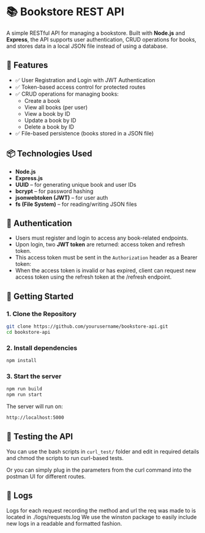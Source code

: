 # 📚 Bookstore REST API

A simple RESTful API for managing a bookstore. Built with **Node.js** and **Express**, the API supports user authentication, CRUD operations for books, and stores data in a local JSON file instead of using a database.

## 🔧 Features

- ✅ User Registration and Login with JWT Authentication
- ✅ Token-based access control for protected routes
- ✅ CRUD operations for managing books:
  - Create a book
  - View all books (per user)
  - View a book by ID
  - Update a book by ID
  - Delete a book by ID
- ✅ File-based persistence (books stored in a JSON file)

## 📦 Technologies Used

- **Node.js**
- **Express.js**
- **UUID** – for generating unique book and user IDs
- **bcrypt** – for password hashing
- **jsonwebtoken (JWT)** – for user auth
- **fs (File System)** – for reading/writing JSON files

## 🔐 Authentication

- Users must register and login to access any book-related endpoints.
- Upon login, two **JWT token** are returned: access token and refresh token.
- This access token must be sent in the `Authorization` header as a Bearer token:
- When the access token is invalid or has expired, client can request new access
  token using the refresh token at the /refresh endpoint.

## 🚀 Getting Started

### 1. Clone the Repository

```bash
git clone https://github.com/yourusername/bookstore-api.git
cd bookstore-api
```

### 2. Install dependencies

```bash
npm install
````

### 3. Start the server

```bash
npm run build
npm run start
```

The server will run on:
```bash
http://localhost:5000
```

## 🧪 Testing the API

You can use the bash scripts in `curl_test/` folder and edit in required details and chmod the scripts to run curl-based tests.

Or you can simply plug in the parameters from the curl command into the postman UI for different routes.

## 📄 Logs

Logs for each request recording the method and url the req was made to is located in ./logs/requests.log
We use the winston package to easily include new logs in a readable and formatted fashion.


